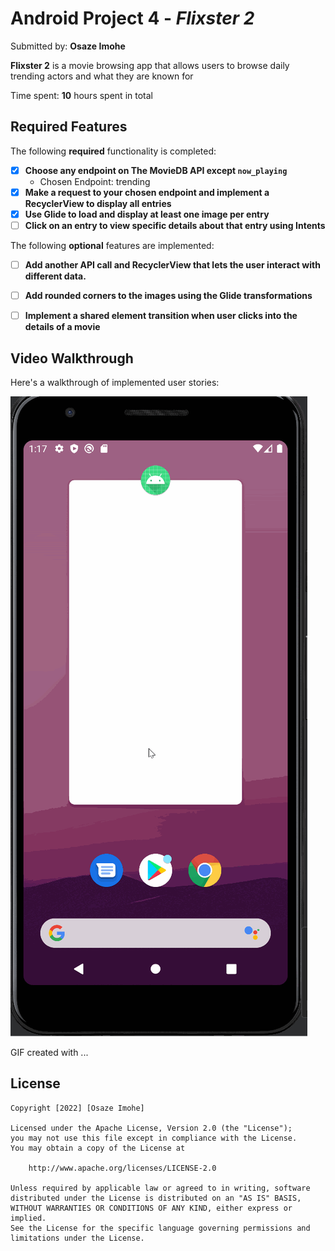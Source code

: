 # Android Project 4 - *Flixster 2*

Submitted by: **Osaze Imohe**

**Flixster 2** is a movie browsing app that allows users to browse daily trending actors and what they are known for

Time spent: **10** hours spent in total

## Required Features

The following **required** functionality is completed:

- [x] **Choose any endpoint on The MovieDB API except `now_playing`**
  - Chosen Endpoint: trending
- [x] **Make a request to your chosen endpoint and implement a RecyclerView to display all entries**
- [x] **Use Glide to load and display at least one image per entry**
- [ ] **Click on an entry to view specific details about that entry using Intents**

The following **optional** features are implemented:

- [ ] **Add another API call and RecyclerView that lets the user interact with different data.** 
- [ ] **Add rounded corners to the images using the Glide transformations**
- [ ] **Implement a shared element transition when user clicks into the details of a movie**



## Video Walkthrough

Here's a walkthrough of implemented user stories:

<img src='Flixster2.gif' title='Video Walkthrough' width='' alt='Video Walkthrough' />

<!-- Replace this with whatever GIF tool you used! -->
GIF created with ...  
<!-- Recommended tools:
[Kap](https://getkap.co/) for macOS
[ScreenToGif](https://www.screentogif.com/) for Windows
[peek](https://github.com/phw/peek) for Linux. -->



## License

    Copyright [2022] [Osaze Imohe]

    Licensed under the Apache License, Version 2.0 (the "License");
    you may not use this file except in compliance with the License.
    You may obtain a copy of the License at

        http://www.apache.org/licenses/LICENSE-2.0

    Unless required by applicable law or agreed to in writing, software
    distributed under the License is distributed on an "AS IS" BASIS,
    WITHOUT WARRANTIES OR CONDITIONS OF ANY KIND, either express or implied.
    See the License for the specific language governing permissions and
    limitations under the License.
